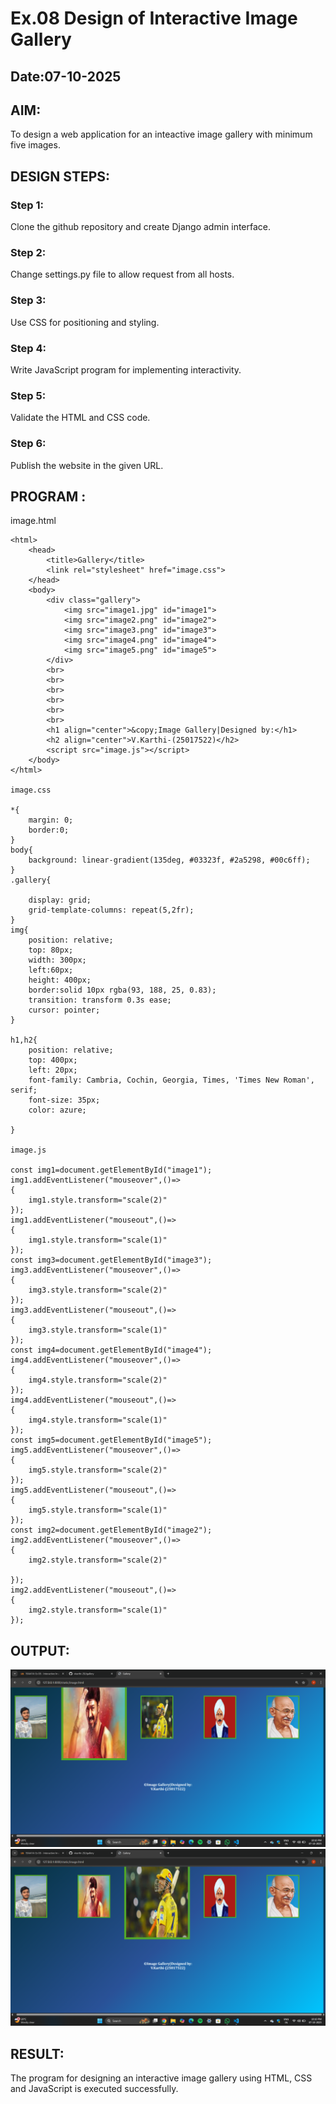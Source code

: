 # Ex.08 Design of Interactive Image Gallery
## Date:07-10-2025

## AIM:
To design a web application for an inteactive image gallery with minimum five images.

## DESIGN STEPS:

### Step 1:
Clone the github repository and create Django admin interface.

### Step 2:
Change settings.py file to allow request from all hosts.

### Step 3:
Use CSS for positioning and styling.

### Step 4:
Write JavaScript program for implementing interactivity.

### Step 5:
Validate the HTML and CSS code.

### Step 6:
Publish the website in the given URL.

## PROGRAM :
image.html
```
<html>
    <head>
        <title>Gallery</title>
        <link rel="stylesheet" href="image.css">
    </head>
    <body>
        <div class="gallery">
            <img src="image1.jpg" id="image1">
            <img src="image2.png" id="image2"> 
            <img src="image3.png" id="image3">
            <img src="image4.png" id="image4">
            <img src="image5.png" id="image5">
        </div>
        <br>
        <br>
        <br>
        <br>
        <br>
        <br>
        <h1 align="center">&copy;Image Gallery|Designed by:</h1>
        <h2 align="center">V.Karthi-(25017522)</h2>
        <script src="image.js"></script>
    </body>
</html>

image.css

*{
    margin: 0;
    border:0;
}
body{
    background: linear-gradient(135deg, #03323f, #2a5298, #00c6ff);
}
.gallery{
    
    display: grid;
    grid-template-columns: repeat(5,2fr);
}
img{
    position: relative;
    top: 80px;
    width: 300px;
    left:60px;
    height: 400px;
    border:solid 10px rgba(93, 188, 25, 0.83);
    transition: transform 0.3s ease;
    cursor: pointer;
}

h1,h2{
    position: relative; 
    top: 400px;
    left: 20px;
    font-family: Cambria, Cochin, Georgia, Times, 'Times New Roman', serif;
    font-size: 35px;
    color: azure;
    
}

image.js

const img1=document.getElementById("image1");
img1.addEventListener("mouseover",()=>
{
    img1.style.transform="scale(2)"
});
img1.addEventListener("mouseout",()=>
{
    img1.style.transform="scale(1)"
});
const img3=document.getElementById("image3");
img3.addEventListener("mouseover",()=>
{
    img3.style.transform="scale(2)"
});
img3.addEventListener("mouseout",()=>
{
    img3.style.transform="scale(1)"
});
const img4=document.getElementById("image4");
img4.addEventListener("mouseover",()=>
{
    img4.style.transform="scale(2)"
});
img4.addEventListener("mouseout",()=>
{
    img4.style.transform="scale(1)"
});
const img5=document.getElementById("image5");
img5.addEventListener("mouseover",()=>
{
    img5.style.transform="scale(2)"
});
img5.addEventListener("mouseout",()=>
{
    img5.style.transform="scale(1)"
});
const img2=document.getElementById("image2");
img2.addEventListener("mouseover",()=>
{
    img2.style.transform="scale(2)"

});
img2.addEventListener("mouseout",()=>
{
    img2.style.transform="scale(1)"
});
```

## OUTPUT:
![alt text](<Screenshot (28).png>)
![alt text](<Screenshot (29).png>)
## RESULT:
The program for designing an interactive image gallery using HTML, CSS and JavaScript is executed successfully.
